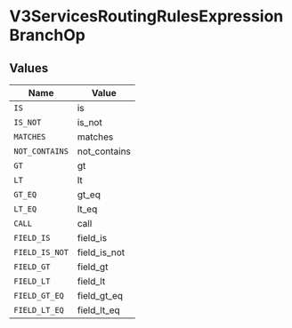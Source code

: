 # V3ServicesRoutingRulesExpressionBranchOp


## Values

| Name           | Value          |
| -------------- | -------------- |
| `IS`           | is             |
| `IS_NOT`       | is_not         |
| `MATCHES`      | matches        |
| `NOT_CONTAINS` | not_contains   |
| `GT`           | gt             |
| `LT`           | lt             |
| `GT_EQ`        | gt_eq          |
| `LT_EQ`        | lt_eq          |
| `CALL`         | call           |
| `FIELD_IS`     | field_is       |
| `FIELD_IS_NOT` | field_is_not   |
| `FIELD_GT`     | field_gt       |
| `FIELD_LT`     | field_lt       |
| `FIELD_GT_EQ`  | field_gt_eq    |
| `FIELD_LT_EQ`  | field_lt_eq    |